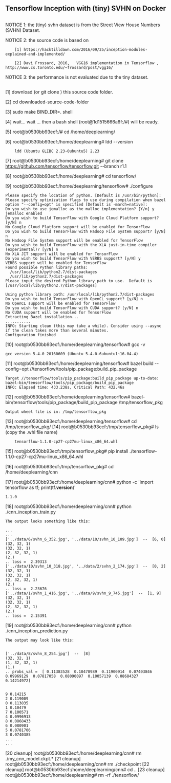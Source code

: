 
##
##  Tensorflow Inception with (tiny) SVHN on Docker
##


NOTICE 1: the (tiny) svhn dataset is from the Street View House Numbers (SVHN) Dataset.

NOTICE 2: the source code is based on
 
		[1] https://hacktilldawn.com/2016/09/25/inception-modules-explained-and-implemented/
	
		[2] Davi Frossard, 2016,   VGG16 implementation in Tensorflow , http://www.cs.toronto.edu/~frossard/post/vgg16/   

NOTICE 3: the performance is not evaluated due to the tiny dataset.


##

[1] download (or git clone ) this source code folder.

[2] cd downloaded-source-code-folder

[3] sudo make BIND_DIR=. shell

[4] wait... wait ... then a bash shell (root@1d1515666a6f:/#) will be ready.

[5]  root@b0530bb93ecf:/# cd /home/deeplearning/

[6]  root@b0530bb93ecf:/home/deeplearning# ldd --version

		ldd (Ubuntu GLIBC 2.23-0ubuntu5) 2.23


[7]  root@b0530bb93ecf:/home/deeplearning# git clone https://github.com/tensorflow/tensorflow.git --branch r1.1

[8]  root@b0530bb93ecf:/home/deeplearning# cd tensorflow/

[9]  root@b0530bb93ecf:/home/deeplearning/tensorflow# ./configure
	
	
	Please specify the location of python. [Default is /usr/bin/python]: 
	Please specify optimization flags to use during compilation when bazel option "--config=opt" is specified [Default is -march=native]: 
	Do you wish to use jemalloc as the malloc implementation? [Y/n] y
	jemalloc enabled
	Do you wish to build TensorFlow with Google Cloud Platform support? [y/N] n
	No Google Cloud Platform support will be enabled for TensorFlow
	Do you wish to build TensorFlow with Hadoop File System support? [y/N] n
	No Hadoop File System support will be enabled for TensorFlow
	Do you wish to build TensorFlow with the XLA just-in-time compiler (experimental)? [y/N] n
	No XLA JIT support will be enabled for TensorFlow
	Do you wish to build TensorFlow with VERBS support? [y/N] y
	VERBS support will be enabled for TensorFlow
	Found possible Python library paths:
	  /usr/local/lib/python2.7/dist-packages
	  /usr/lib/python2.7/dist-packages
	Please input the desired Python library path to use.  Default is [/usr/local/lib/python2.7/dist-packages]
	
	Using python library path: /usr/local/lib/python2.7/dist-packages
	Do you wish to build TensorFlow with OpenCL support? [y/N] n
	No OpenCL support will be enabled for TensorFlow
	Do you wish to build TensorFlow with CUDA support? [y/N] n
	No CUDA support will be enabled for TensorFlow
	Extracting Bazel installation...
	...........
	INFO: Starting clean (this may take a while). Consider using --async if the clean takes more than several minutes.
	Configuration finished
	
	
[10]  root@b0530bb93ecf:/home/deeplearning/tensorflow# gcc -v

	
	gcc version 5.4.0 20160609 (Ubuntu 5.4.0-6ubuntu1~16.04.4) 
	

[11]  root@b0530bb93ecf:/home/deeplearning/tensorflow# bazel build --config=opt //tensorflow/tools/pip_package:build_pip_package 

	Target //tensorflow/tools/pip_package:build_pip_package up-to-date:
  	bazel-bin/tensorflow/tools/pip_package/build_pip_package
	INFO: Elapsed time: 433.238s, Critical Path: 432.46s

[12] root@b0530bb93ecf:/home/deeplearning/tensorflow# bazel-bin/tensorflow/tools/pip_package/build_pip_package /tmp/tensorflow_pkg

	Output wheel file is in: /tmp/tensorflow_pkg


[13] root@b0530bb93ecf:/home/deeplearning/tensorflow# cd /tmp/tensorflow_pkg/
[14] root@b0530bb93ecf:/tmp/tensorflow_pkg# ls (copy the .whl file name)

		tensorflow-1.1.0-cp27-cp27mu-linux_x86_64.whl

[15] root@b0530bb93ecf:/tmp/tensorflow_pkg# pip install ./tensorflow-1.1.0-cp27-cp27mu-linux_x86_64.whl 

[16] root@b0530bb93ecf:/tmp/tensorflow_pkg# cd /home/deeplearning/cnn

[17] root@b0530bb93ecf:/home/deeplearning/cnn# python -c 'import tensorflow as tf; print(tf.__version__)'

	1.1.0

[18] root@b0530bb93ecf:/home/deeplearning/cnn# python ./cnn_inception_train.py

	The output looks something like this:

	...
	...
	['../data/6/svhn_6_352.jpg', '../data/10/svhn_10_109.jpg']  --  [6, 0]
	(32, 32, 1)
	(32, 32, 1)
	(2, 32, 32, 1)
	(2,)
	.. loss =  2.39313
	['../data/10/svhn_10_318.jpg', '../data/2/svhn_2_174.jpg']  --  [0, 2]
	(32, 32, 1)
	(32, 32, 1)
	(2, 32, 32, 1)
	(2,)
	.. loss =  2.23676
	['../data/1/svhn_1_416.jpg', '../data/9/svhn_9_745.jpg']  --  [1, 9]
	(32, 32, 1)
	(32, 32, 1)
	(2, 32, 32, 1)
	(2,)
	.. loss =  2.15391
	
	

[19] root@b0530bb93ecf:/home/deeplearning/cnn# python ./cnn_inception_prediction.py

	The output may look like this:

	
	['../data/8/svhn_8_254.jpg']  --  [8]
	(32, 32, 1)
	(1, 32, 32, 1)
	(1,)
	.. probs_val =  [ 0.11383528  0.10478989  0.11900914  0.07403846  0.09969129  0.07817058  0.08090097  0.10057139  0.08684327  0.14214972]


	9 0.14215
	2 0.119009
	0 0.113835
	1 0.10479
	7 0.100571
	4 0.0996913
	8 0.0868433
	6 0.080901
	5 0.0781706
	3 0.0740385
	...
	...
	

[20 cleanup] root@b0530bb93ecf:/home/deeplearning/cnn# rm ./my_cnn_model.ckpt.*
[21 cleanup] root@b0530bb93ecf:/home/deeplearning/cnn# rm ./checkpoint
[22 cleanup] root@b0530bb93ecf:/home/deeplearning/cnn# cd ..
[23 cleanup] root@b0530bb93ecf:/home/deeplearning# rm -rf ./tensorflow/

